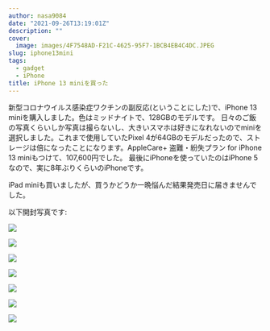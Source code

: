 ```yaml
---
author: nasa9084
date: "2021-09-26T13:19:01Z"
description: ""
cover:
  image: images/4F7548AD-F21C-4625-95F7-1BCB4EB4C4DC.JPEG
slug: iphone13mini
tags:
  - gadget
  - iPhone
title: iPhone 13 miniを買った
---
```



新型コロナウイルス感染症ワクチンの副反応(ということにした)で、iPhone 13 miniを購入しました。色はミッドナイトで、128GBのモデルです。
日々のご飯の写真くらいしか写真は撮らないし、大きいスマホは好きになれないのでminiを選択しました。これまで使用していたPixel 4が64GBのモデルだったので、ストレージは倍になったことになります。AppleCare+ 盗難・紛失プラン for iPhone 13 miniもつけて、107,600円でした。
最後にiPhoneを使っていたのはiPhone 5なので、実に8年ぶりくらいのiPhoneです。

iPad miniも買いましたが、買うかどうか一晩悩んだ結果発売日に届きませんでした。

以下開封写真です:

![](images/F88B6496-A4C3-4482-98B5-2559179A38E0.JPEG)

![](images/EECF6EBA-21BE-4AF4-83BC-92C7B2989211.JPEG)

![](images/988D0431-8F4B-41DB-A851-40F1AFC8658C.JPEG)

![](images/0F84E98A-A244-4AC4-BA92-DA610BD88C14.JPEG)

![](images/EEC0617E-38A1-4FE0-810E-E52687BE1078.JPEG)

![](images/BFEFDA5A-AB64-4EF8-8EE4-E1B39C41B385.JPEG)

![](images/IMG_0027.jpg)



